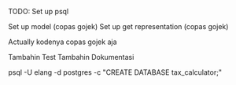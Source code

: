 TODO:
Set up psql

Set up model (copas gojek)
Set up get representation (copas gojek)

Actually kodenya copas gojek aja

Tambahin Test
Tambahin Dokumentasi

psql -U elang -d postgres -c "CREATE DATABASE tax_calculator;"